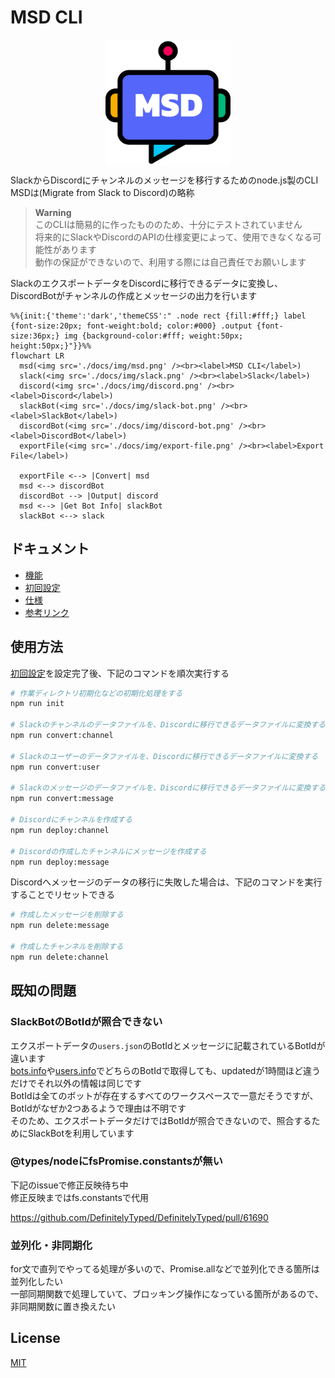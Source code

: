 # MSD CLI

<img src="./docs//img/msd.png" style="margin-left:auto; margin-right:auto; width:200px; display:block;">

SlackからDiscordにチャンネルのメッセージを移行するためのnode.js製のCLI  
MSDは(Migrate from Slack to Discord)の略称  

> **Warning**  
> このCLIは簡易的に作ったもののため、十分にテストされていません  
> 将来的にSlackやDiscordのAPIの仕様変更によって、使用できなくなる可能性があります  
> 動作の保証ができないので、利用する際には自己責任でお願いします  

SlackのエクスポートデータをDiscordに移行できるデータに変換し、DiscordBotがチャンネルの作成とメッセージの出力を行います  

```mermaid
%%{init:{'theme':'dark','themeCSS':" .node rect {fill:#fff;} label {font-size:20px; font-weight:bold; color:#000} .output {font-size:36px;} img {background-color:#fff; weight:50px; height:50px;}"}}%%
flowchart LR
  msd(<img src='./docs/img/msd.png' /><br><label>MSD CLI</label>)
  slack(<img src='./docs/img/slack.png' /><br><label>Slack</label>)
  discord(<img src='./docs/img/discord.png' /><br><label>Discord</label>)
  slackBot(<img src='./docs/img/slack-bot.png' /><br><label>SlackBot</label>)
  discordBot(<img src='./docs/img/discord-bot.png' /><br><label>DiscordBot</label>)
  exportFile(<img src='./docs/img/export-file.png' /><br><label>Export File</label>)

  exportFile <--> |Convert| msd
  msd <--> discordBot
  discordBot --> |Output| discord
  msd <--> |Get Bot Info| slackBot
  slackBot <--> slack
```

## ドキュメント

- [機能](./docs/function.md)
- [初回設定](./docs/initial-setting.md)
- [仕様](./docs/specification.md)
- [参考リンク](./docs/reference.md)

## 使用方法

[初回設定](./docs/initial-setting.md)を設定完了後、下記のコマンドを順次実行する  

```zsh
# 作業ディレクトリ初期化などの初期化処理をする
npm run init

# Slackのチャンネルのデータファイルを、Discordに移行できるデータファイルに変換する
npm run convert:channel

# Slackのユーザーのデータファイルを、Discordに移行できるデータファイルに変換する
npm run convert:user

# Slackのメッセージのデータファイルを、Discordに移行できるデータファイルに変換する
npm run convert:message

# Discordにチャンネルを作成する
npm run deploy:channel

# Discordの作成したチャンネルにメッセージを作成する
npm run deploy:message
```

Discordへメッセージのデータの移行に失敗した場合は、下記のコマンドを実行することでリセットできる  

```zsh
# 作成したメッセージを削除する
npm run delete:message

# 作成したチャンネルを削除する
npm run delete:channel
```

## 既知の問題

### SlackBotのBotIdが照合できない

エクスポートデータの`users.json`のBotIdとメッセージに記載されているBotIdが違います  
[bots.info](https://api.slack.com/methods/bots.info)や[users.info](https://api.slack.com/methods/users.info)でどちらのBotIdで取得しても、updatedが1時間ほど違うだけでそれ以外の情報は同じです  
BotIdは全てのボットが存在するすべてのワークスペースで一意だそうですが、BotIdがなぜか2つあるようで理由は不明です  
そのため、エクスポートデータだけではBotIdが照合できないので、照合するためにSlackBotを利用しています  

### @types/nodeにfsPromise.constantsが無い

下記のissueで修正反映待ち中  
修正反映まではfs.constantsで代用  

https://github.com/DefinitelyTyped/DefinitelyTyped/pull/61690

### 並列化・非同期化

for文で直列でやってる処理が多いので、Promise.allなどで並列化できる箇所は並列化したい  
一部同期関数で処理していて、ブロッキング操作になっている箇所があるので、非同期関数に置き換えたい  

## License

[MIT](https://opensource.org/licenses/MIT)

